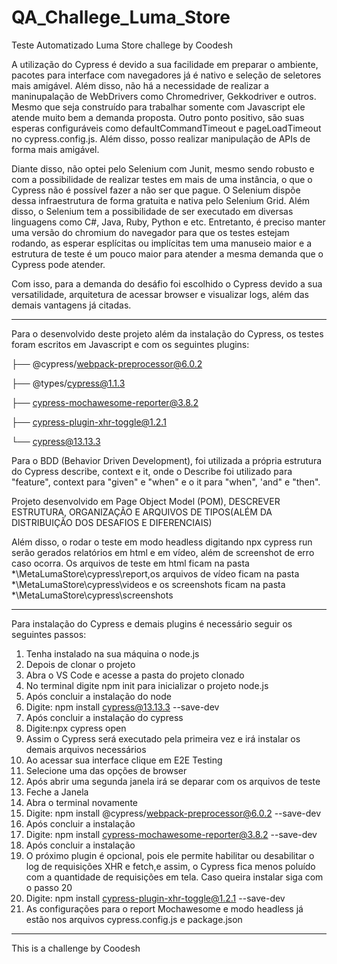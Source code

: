 # QA_Challege_Luma_Store

Teste Automatizado Luma Store challege by Coodesh 

A utilização do Cypress é devido a sua facilidade em preparar o ambiente, pacotes para interface com navegadores já é nativo e seleção de seletores mais amigável. Além disso, não há a necessidade de realizar a maninupalação de WebDrivers como Chromedriver, Gekkodriver e outros. Mesmo que seja construído para trabalhar somente com Javascript ele atende muito bem a demanda proposta. Outro ponto positivo, são suas esperas configuráveis como defaultCommandTimeout e pageLoadTimeout no cypress.config.js. Além disso, posso realizar manipulação de APIs de forma mais amigável. 

Diante disso, não optei pelo Selenium com Junit, mesmo sendo robusto e com a possibilidade de realizar testes em mais de uma instância, o que o Cypress não é possível fazer a não ser que pague. O Selenium dispõe dessa infraestrutura de forma gratuita e nativa pelo Selenium Grid. Além disso, o Selenium tem a possibilidade de ser executado em diversas linguagens como C#, Java, Ruby, Python e etc. Entretanto, é preciso manter uma versão do chromium do navegador para que os testes estejam rodando, as esperar esplícitas ou implícitas tem uma manuseio maior e a estrutura de teste é um pouco maior para atender a mesma demanda que o Cypress pode atender.

Com isso, para a demanda do desáfio foi escolhido o Cypress devido a sua versatilidade, arquitetura de acessar browser e visualizar logs, além das demais vantagens já citadas.
***************************************************************************************************************
Para o desenvolvido deste projeto além da instalação do Cypress, os testes foram escritos em Javascript e com os seguintes plugins:

├── @cypress/webpack-preprocessor@6.0.2

├── @types/cypress@1.1.3

├── cypress-mochawesome-reporter@3.8.2

├── cypress-plugin-xhr-toggle@1.2.1

└── cypress@13.13.3

Para o BDD (Behavior Driven Development), foi utilizada a própria estrutura do Cypress describe, context e it, onde o Describe foi utilizado para "feature", context para "given" e "when" e o it para "when", 'and" e "then".

Projeto desenvolvido em Page Object Model (POM), 
DESCREVER ESTRUTURA, ORGANIZAÇÃO E ARQUIVOS DE TIPOS(ALÉM DA DISTRIBUIÇÃO DOS DESAFIOS E DIFERENCIAIS)

Além disso, o rodar o teste em modo headless digitando npx cypress run serão gerados relatórios em html e em vídeo, além de screenshot de erro caso ocorra.
Os arquivos de teste em html ficam na pasta *\MetaLumaStore\cypress\report,os arquivos de vídeo ficam na pasta *\MetaLumaStore\cypress\videos e os screenshots ficam na pasta *\MetaLumaStore\cypress\screenshots
***************************************************************************************************************
Para instalação do Cypress e demais plugins é necessário seguir os seguintes passos:
1) Tenha instalado na sua máquina o node.js
2) Depois de clonar o projeto
3) Abra o VS Code e acesse a pasta do projeto clonado
4) No terminal digite npm init para inicializar o projeto node.js
5) Após concluir a instalação do node
6) Digite: npm install cypress@13.13.3 --save-dev
7) Após concluir a instalação do cypress
8) Digite:npx cypress open
9) Assim o Cypress será executado pela primeira vez e irá instalar os demais arquivos necessários
10) Ao acessar sua interface clique em E2E Testing
11) Selecione uma das opções de browser
12) Após abrir uma segunda janela irá se deparar com os arquivos de teste
13) Feche a Janela
14) Abra o terminal novamente
15) Digite: npm install @cypress/webpack-preprocessor@6.0.2 --save-dev
16) Após concluir a instalação
17) Digite: npm install cypress-mochawesome-reporter@3.8.2 --save-dev
18) Após concluir a instalação
19) O próximo plugin é opcional, pois ele permite habilitar ou desabilitar o log de requisições XHR e fetch,e assim, o Cypress fica menos poluído com a quantidade de requisições em tela. Caso queira instalar siga com o passo 20
20) Digite: npm install cypress-plugin-xhr-toggle@1.2.1 --save-dev
21) As configurações para o report Mochawesome e modo headless já estão nos arquivos cypress.config.js e package.json

***************************************************************************************************************

This is a challenge by Coodesh

